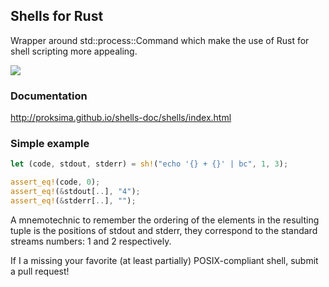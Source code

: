 ## Shells for Rust

Wrapper around std::process::Command which make the use of Rust for shell scripting more
appealing.

[![](http://meritbadge.herokuapp.com/shells)](https://crates.io/crates/shells)

### Documentation

http://proksima.github.io/shells-doc/shells/index.html

### Simple example

```rust
let (code, stdout, stderr) = sh!("echo '{} + {}' | bc", 1, 3);

assert_eq!(code, 0);
assert_eq!(&stdout[..], "4");
assert_eq!(&stderr[..], "");
```

A mnemotechnic to remember the ordering of the elements in the resulting tuple is the positions
of stdout and stderr, they correspond to the standard streams numbers: 1 and 2 respectively.

If I a missing your favorite (at least partially) POSIX-compliant shell, submit a pull request!


